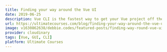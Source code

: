 ```yaml
---
title: Finding your way around the Vue UI
date: 2019-06-25
description: Vue CLI is the fastest way to get your Vue project off the ground and it also comes with a really cool graphical user interface that allows you to easily modify your project’s configuration, run linters, search for and install plugins, analyse your bundle with webpack and more.
url: https://ultimatecourses.com/blog/finding-your-way-around-the-vue-ui
image: v1630862638/debbie.codes/featured-posts/finding-way-round-vue-ui_gmgzf1
provider: cloudinary
tags: [Vue, GUI, CLI]
platform: Ultimate Courses
---
```

